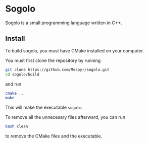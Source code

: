 # Sogolo
Sogolo is a small programming language written in C++.

## Install
To build sogolo, you must have CMake installed on your computer.

You must first clone the repository by running
```bash
git clone https://github.com/Mespyr/sogolo.git
cd sogolo/build
```
and run
```bash
cmake ..
make 
```

This will make the executable `sogolo`.

To remove all the unnecesary files afterward, you can run
```bash
bash clean
```
to remove the CMake files and the executable.